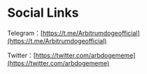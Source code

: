 # Social Links

Telegram：[https://t.me/Arbitrumdogeofficial](https://t.me/Arbitrumdogeofficial)

Twitter：[https://twitter.com/arbdogememe](https://twitter.com/arbdogememe)
